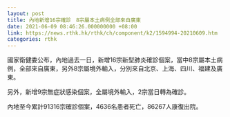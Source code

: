 ```yaml
---
layout: post
title: 內地新增16宗確診　8宗屬本土病例全部來自廣東
date: 2021-06-09 08:46:26.000000000 +08:00
link: https://news.rthk.hk/rthk/ch/component/k2/1594994-20210609.htm
categories: rthk
---
```


國家衛健委公布，內地過去一日，新增16宗新型肺炎確診個案，當中8宗屬本土病例，全部來自廣東，另外8宗屬境外輸入，分別來自北京、上海、四川、福建及廣東。

另外，新增9宗無症狀感染個案，全屬境外輸入，2宗當日轉為確診。

內地至今累計91316宗確診個案，4636名患者死亡，86267人康復出院。
